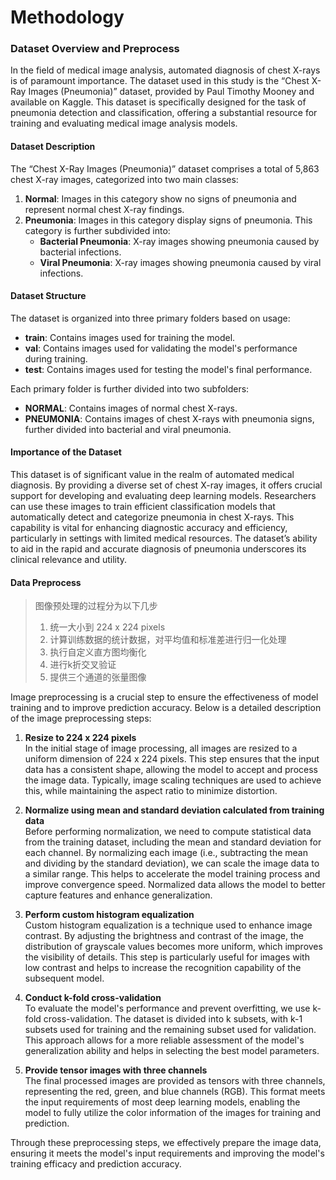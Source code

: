 # Methodology

### Dataset Overview and Preprocess

In the field of medical image analysis, automated diagnosis of chest X-rays is of paramount importance. The dataset used in this study is the “Chest X-Ray Images (Pneumonia)” dataset, provided by Paul Timothy Mooney and available on Kaggle. This dataset is specifically designed for the task of pneumonia detection and classification, offering a substantial resource for training and evaluating medical image analysis models.

#### Dataset Description

The “Chest X-Ray Images (Pneumonia)” dataset comprises a total of 5,863 chest X-ray images, categorized into two main classes:

1. **Normal**: Images in this category show no signs of pneumonia and represent normal chest X-ray findings.
2. **Pneumonia**: Images in this category display signs of pneumonia. This category is further subdivided into:
    - **Bacterial Pneumonia**: X-ray images showing pneumonia caused by bacterial infections.
    - **Viral Pneumonia**: X-ray images showing pneumonia caused by viral infections.

#### Dataset Structure

The dataset is organized into three primary folders based on usage:

- **train**: Contains images used for training the model.
- **val**: Contains images used for validating the model's performance during training.
- **test**: Contains images used for testing the model's final performance.

Each primary folder is further divided into two subfolders:

- **NORMAL**: Contains images of normal chest X-rays.
- **PNEUMONIA**: Contains images of chest X-rays with pneumonia signs, further divided into bacterial and viral pneumonia.

#### Importance of the Dataset

This dataset is of significant value in the realm of automated medical diagnosis. By providing a diverse set of chest X-ray images, it offers crucial support for developing and evaluating deep learning models. Researchers can use these images to train efficient classification models that automatically detect and categorize pneumonia in chest X-rays. This capability is vital for enhancing diagnostic accuracy and efficiency, particularly in settings with limited medical resources. The dataset’s ability to aid in the rapid and accurate diagnosis of pneumonia underscores its clinical relevance and utility.

#### Data Preprocess
> 图像预处理的过程分为以下几步
> 1. 统一大小到 224 x 224 pixels
> 2. 计算训练数据的统计数据，对平均值和标准差进行归一化处理
> 3. 执行自定义直方图均衡化
> 4. 进行k折交叉验证
> 5. 提供三个通道的张量图像


Image preprocessing is a crucial step to ensure the effectiveness of model training and to improve prediction accuracy. Below is a detailed description of the image preprocessing steps:

1. **Resize to 224 x 224 pixels**  
   In the initial stage of image processing, all images are resized to a uniform dimension of 224 x 224 pixels. This step ensures that the input data has a consistent shape, allowing the model to accept and process the image data. Typically, image scaling techniques are used to achieve this, while maintaining the aspect ratio to minimize distortion.

2. **Normalize using mean and standard deviation calculated from training data**  
   Before performing normalization, we need to compute statistical data from the training dataset, including the mean and standard deviation for each channel. By normalizing each image (i.e., subtracting the mean and dividing by the standard deviation), we can scale the image data to a similar range. This helps to accelerate the model training process and improve convergence speed. Normalized data allows the model to better capture features and enhance generalization.

3. **Perform custom histogram equalization**  
   Custom histogram equalization is a technique used to enhance image contrast. By adjusting the brightness and contrast of the image, the distribution of grayscale values becomes more uniform, which improves the visibility of details. This step is particularly useful for images with low contrast and helps to increase the recognition capability of the subsequent model.

4. **Conduct k-fold cross-validation**  
   To evaluate the model's performance and prevent overfitting, we use k-fold cross-validation. The dataset is divided into k subsets, with k-1 subsets used for training and the remaining subset used for validation. This approach allows for a more reliable assessment of the model's generalization ability and helps in selecting the best model parameters.

5. **Provide tensor images with three channels**  
   The final processed images are provided as tensors with three channels, representing the red, green, and blue channels (RGB). This format meets the input requirements of most deep learning models, enabling the model to fully utilize the color information of the images for training and prediction.

Through these preprocessing steps, we effectively prepare the image data, ensuring it meets the model's input requirements and improving the model's training efficacy and prediction accuracy.